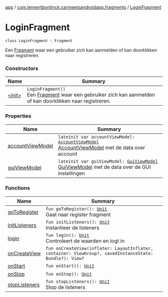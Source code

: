 [app](../../index.md) / [com.lennertbontinck.carmeetsandroidapp.fragments](../index.md) / [LoginFragment](./index.md)

# LoginFragment

`class LoginFragment : Fragment`

Een [Fragment](#) waar een gebruiker zich kan aanmelden of kan doorklikken naar registreren.

### Constructors

| Name | Summary |
|---|---|
| [&lt;init&gt;](-init-.md) | `LoginFragment()`<br>Een [Fragment](#) waar een gebruiker zich kan aanmelden of kan doorklikken naar registreren. |

### Properties

| Name | Summary |
|---|---|
| [accountViewModel](account-view-model.md) | `lateinit var accountViewModel: `[`AccountViewModel`](../../com.lennertbontinck.carmeetsandroidapp.viewmodels/-account-view-model/index.md)<br>[AccountViewModel](../../com.lennertbontinck.carmeetsandroidapp.viewmodels/-account-view-model/index.md) met de data over account |
| [guiViewModel](gui-view-model.md) | `lateinit var guiViewModel: `[`GuiViewModel`](../../com.lennertbontinck.carmeetsandroidapp.viewmodels/-gui-view-model/index.md)<br>[GuiViewModel](../../com.lennertbontinck.carmeetsandroidapp.viewmodels/-gui-view-model/index.md) met de data over de GUI instellingen |

### Functions

| Name | Summary |
|---|---|
| [goToRegister](go-to-register.md) | `fun goToRegister(): `[`Unit`](https://kotlinlang.org/api/latest/jvm/stdlib/kotlin/-unit/index.html)<br>Gaat naar register fragment |
| [initListeners](init-listeners.md) | `fun initListeners(): `[`Unit`](https://kotlinlang.org/api/latest/jvm/stdlib/kotlin/-unit/index.html)<br>Instantieer de listeners |
| [login](login.md) | `fun login(): `[`Unit`](https://kotlinlang.org/api/latest/jvm/stdlib/kotlin/-unit/index.html)<br>Controleert de waarden en logt in |
| [onCreateView](on-create-view.md) | `fun onCreateView(inflater: LayoutInflater, container: ViewGroup?, savedInstanceState: Bundle?): View?` |
| [onStart](on-start.md) | `fun onStart(): `[`Unit`](https://kotlinlang.org/api/latest/jvm/stdlib/kotlin/-unit/index.html) |
| [onStop](on-stop.md) | `fun onStop(): `[`Unit`](https://kotlinlang.org/api/latest/jvm/stdlib/kotlin/-unit/index.html) |
| [stopListeners](stop-listeners.md) | `fun stopListeners(): `[`Unit`](https://kotlinlang.org/api/latest/jvm/stdlib/kotlin/-unit/index.html)<br>Stop de listeners |
